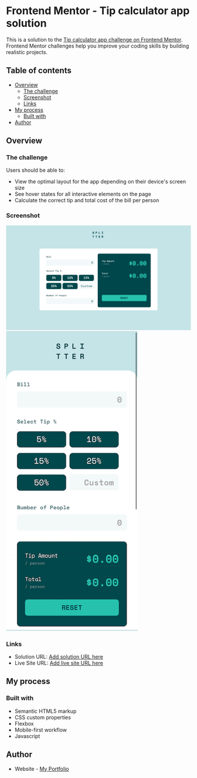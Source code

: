# Frontend Mentor - Tip calculator app solution

This is a solution to the [Tip calculator app challenge on Frontend Mentor](https://www.frontendmentor.io/challenges/tip-calculator-app-ugJNGbJUX). Frontend Mentor challenges help you improve your coding skills by building realistic projects.

## Table of contents

- [Overview](#overview)
  - [The challenge](#the-challenge)
  - [Screenshot](#screenshot)
  - [Links](#links)
- [My process](#my-process)
  - [Built with](#built-with)
- [Author](#author)

## Overview

### The challenge

Users should be able to:

- View the optimal layout for the app depending on their device's screen size
- See hover states for all interactive elements on the page
- Calculate the correct tip and total cost of the bill per person

### Screenshot

![](./images/desktop.png)
![](./images/mobile.jpeg)

### Links

- Solution URL: [Add solution URL here](https://github.com/StrawhatDevonte/Splitter)
- Live Site URL: [Add live site URL here](https://strawhatdevonte.github.io/Splitter/)

## My process

### Built with

- Semantic HTML5 markup
- CSS custom properties
- Flexbox
- Mobile-first workflow
- Javascript

## Author

- Website - [My Portfolio](https://devontecpennamon.github.io/devontes-portfolio/)
